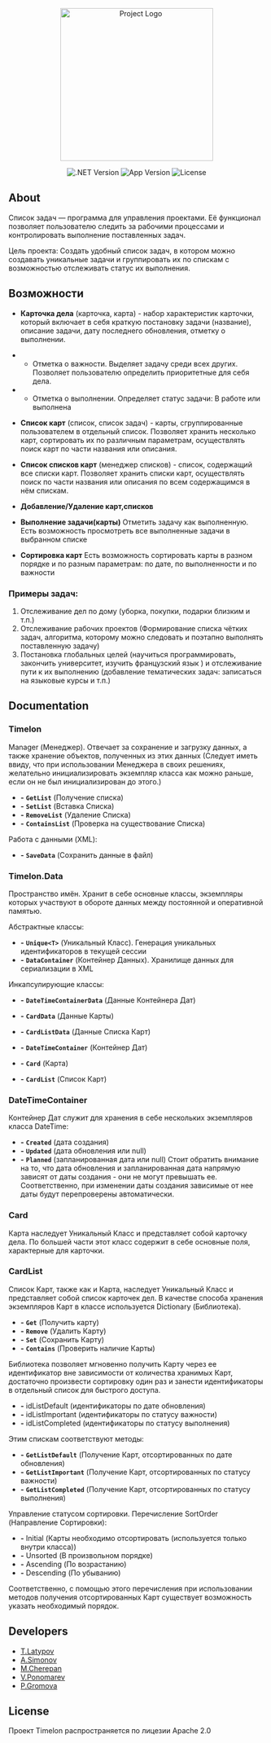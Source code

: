 <p align="center">
      <img src="https://i.ibb.co/x3CzVNG/2022-12-12-222112235.png" alt="Project Logo" width="300">
</p>

<p align="center">
   <img src="https://img.shields.io/badge/.NET%20ver-4.7.2-informational" alt=".NET Version">
   <img src="https://img.shields.io/badge/App%20ver-1.0-blueviolet" alt="App Version">
   <img src="https://img.shields.io/badge/license-Apache%202.0-green" alt="License">
</p>

## About
Список задач — программа для управления проектами. Её функционал позволяет пользователю следить за рабочими процессами и контролировать выполнение поставленных задач. 

Цель проекта: Создать удобный список задач, в котором можно создавать уникальные задачи и группировать их по  спискам с возможностью отслеживать статус их выполнения. 

## Возможности

- **Карточка дела** (карточка, карта) - набор характеристик карточки, который включает в себя краткую постановку задачи (название), описание задачи, дату последнего обновления, отметку о выполнении.
- - Отметка о важности. Выделяет задачу среди всех других. Позволяет пользователю определить приоритетные для себя дела.
- - Отметка о выполнении. Определяет статус задачи: В работе или выполнена

- **Список карт** (список, список задач) - карты, сгруппированные пользователем в отдельный список. Позволяет хранить несколько карт, сортировать их по различным параметрам, осуществлять поиск карт по части названия или описания.

- **Список списков карт** (менеджер списков) - список, содержащий все списки карт. Позволяет хранить списки карт, осуществлять поиск по части названия или описания по всем содержащимся в нём спискам.

- **Добавление/Удаление карт,списков**

- **Выполнение задачи(карты)** Отметить задачу как выполненную. Есть возможность просмотреть все выполненные задачи в выбранном списке

- **Сортировка карт** Есть возможность сортировать карты в разном порядке и по разным параметрам: по дате, по выполненности и по важности

### Примеры задач:

1. Отслеживание дел по дому (уборка, покупки, подарки близким и т.п.)
2. Отслеживание рабочих проектов (Формирование списка чётких задач, алгоритма, которому можно следовать и поэтапно выполнять поставленную задачу)
3. Постановка глобальных целей (научиться программировать, закончить университет, изучить французский язык ) и отслеживание пути к их выполнению (добавление тематических задач: записаться на языковые курсы и т.п.)


## Documentation
### Timelon
Manager (Менеджер). Отвечает за сохранение и загрузку данных, а также хранение объектов, полученных из этих данных (Следует иметь ввиду, что при использовании Менеджера в своих решениях, желательно инициализировать экземпляр класса как можно раньше, если он не был инициализирован до этого.)

- **-** **`GetList`** (Получение списка)
- **-** **`SetList`** (Вставка Списка)
- **-** **`RemoveList`** (Удаление Списка)
- **-** **`ContainsList`** (Проверка на существование Списка)

Работа с данными (XML):
- **-** **`SaveData`** (Сохранить данные в файл)

### Timelon.Data
Пространство имён. Хранит в себе основные классы, экземпляры которых участвуют в обороте данных между постоянной и оперативной памятью.

Абстрактные классы:
- **-** **`Unique<T>`** (Уникальный Класс). Генерация уникальных идентификаторов в текущей сессии
- **-** **`DataContainer`** (Контейнер Данных). Хранилище данных для сериализации в XML

Инкапсулирующие классы:
- **-** **`DateTimeContainerData`** (Данные Контейнера Дат)
- **-** **`CardData`** (Данные Карты)
- **-** **`CardListData`** (Данные Списка Карт)

- **-** **`DateTimeContainer`** (Контейнер Дат)
- **-** **`Card`** (Карта)
- **-** **`CardList`** (Список Карт)

### DateTimeContainer
Контейнер Дат служит для хранения в себе нескольких экземпляров класса DateTime:

- **-** **`Created`** (дата создания)
- **-** **`Updated`** (дата обновления или null)
- **-** **`Planned`** (запланированная дата или null)
Стоит обратить внимание на то, что дата обновления и запланированная дата 
напрямую зависят от даты создания - они не могут превышать ее. 
Соответственно, при изменении даты создания зависимые от нее даты будут перепроверены автоматически.

### Card
Карта наследует Уникальный Класс и представляет собой карточку дела. По большей части этот класс
содержит в себе основные поля, характерные для карточки.

### CardList

Список Карт, также как и Карта, наследует Уникальный Класс и представляет собой список карточек
дел. В качестве способа хранения экземпляров Карт в классе используется Dictionary (Библиотека).

- **-** **`Get`** (Получить карту)
- **-** **`Remove`** (Удалить Карту)
- **-** **`Set`** (Сохранить Карту)
- **-** **`Contains`** (Проверить наличие Карты)

Библиотека позволяет мгновенно получить Карту через ее идентификатор вне
зависимости от количества хранимых Карт, достаточно произвести сортировку один раз и занести
идентификаторы в отдельный список для быстрого доступа.
- **-** idListDefault (идентификаторы по дате обновления)
- **-** idListImportant (идентификаторы по статусу важности)
- **-** idListCompleted (идентификаторы по статусу выполнения)

Этим спискам соответствуют методы:
- **-** **`GetListDefault`** (Получение Карт, отсортированных по дате обновления)
- **-** **`GetListImportant`** (Получение Карт, отсортированных по статусу важности)
- **-** **`GetListCompleted`** (Получение Карт, отсортированных по статусу выполнения)

Управление статусом сортировки. Перечисление SortOrder
(Направление Сортировки):

- **-** Initial (Карты необходимо отсортировать (используется только внутри класса))
- **-** Unsorted (В произвольном порядке)
- **-** Ascending (По возрастанию)
- **-** Descending (По убыванию)

Соответственно, с помощью этого перечисления при использовании методов получения отсортированных
Карт существует возможность указать необходимый порядок.

## Developers

- [T.Latypov](https://github.com/N0tilT)
- [A.Simonov](https://github.com/dubstepTractor)
- [M.Cherepan](https://github.com/PolShestogo)
- [V.Ponomarev](https://github.com/vadimyt)
- [P.Gromova](https://github.com/jowlly)

## License
Проект Timelon распространяется по лицезии Apache 2.0
